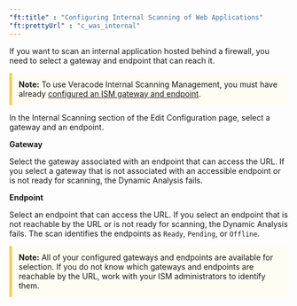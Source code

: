 ```yaml
---
"ft:title" : "Configuring Internal Scanning of Web Applications"
"ft:prettyUrl" : "c_was_internal"
---
```

If you want to scan an internal application hosted behind a firewall, you need to select a gateway and endpoint that can reach it.

<p style="background-color:#FFFCF3; padding: 12px; border-left: 5px solid #F7CD55;"><b>Note:</b> To use Veracode Internal Scanning Management, you must have already <a href="https://docs.veracode.com/r/t_configure_gateway">configured an ISM gateway and endpoint</a>.</p>

In the Internal Scanning section of the Edit Configuration page, select a gateway and an endpoint.

**Gateway**

Select the gateway associated with an endpoint that can access the URL. If you select a gateway that is not associated with an accessible endpoint or is not ready for scanning, the Dynamic Analysis fails.

**Endpoint**

Select an endpoint that can access the URL. If you select an endpoint that is not reachable by the URL or is not ready for scanning, the Dynamic Analysis fails. The scan identifies the endpoints as `Ready`, `Pending`, or `Offline`.

<p style="background-color:#FFFCF3; padding: 12px; border-left: 5px solid #F7CD55;"><b>Note:</b> All of your configured gateways and endpoints are available for selection. If you do not know which gateways and endpoints are reachable by the URL, work with your ISM administrators to identify them.</p>